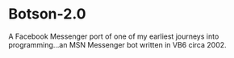 # Botson-2.0
A Facebook Messenger port of one of my earliest journeys into programming...an MSN Messenger bot written in VB6 circa 2002.

